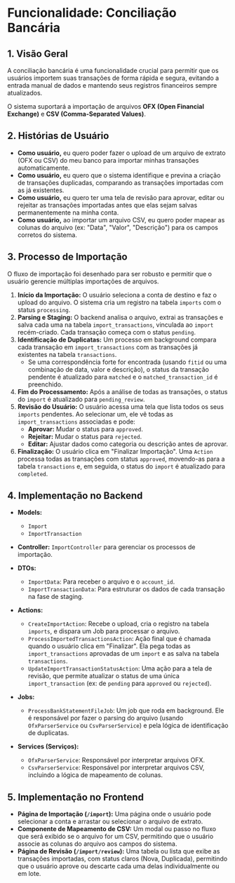# Funcionalidade: Conciliação Bancária

## 1. Visão Geral

A conciliação bancária é uma funcionalidade crucial para permitir que os usuários importem suas transações de forma rápida e segura, evitando a entrada manual de dados e mantendo seus registros financeiros sempre atualizados.

O sistema suportará a importação de arquivos **OFX (Open Financial Exchange)** e **CSV (Comma-Separated Values)**.

## 2. Histórias de Usuário

- **Como usuário,** eu quero poder fazer o upload de um arquivo de extrato (OFX ou CSV) do meu banco para importar minhas transações automaticamente.
- **Como usuário,** eu quero que o sistema identifique e previna a criação de transações duplicadas, comparando as transações importadas com as já existentes.
- **Como usuário,** eu quero ter uma tela de revisão para aprovar, editar ou rejeitar as transações importadas antes que elas sejam salvas permanentemente na minha conta.
- **Como usuário,** ao importar um arquivo CSV, eu quero poder mapear as colunas do arquivo (ex: "Data", "Valor", "Descrição") para os campos corretos do sistema.

## 3. Processo de Importação

O fluxo de importação foi desenhado para ser robusto e permitir que o usuário gerencie múltiplas importações de arquivos.

1.  **Início da Importação:** O usuário seleciona a conta de destino e faz o upload do arquivo. O sistema cria um registro na tabela `imports` com o status `processing`.
2.  **Parsing e Staging:** O backend analisa o arquivo, extrai as transações e salva cada uma na tabela `import_transactions`, vinculada ao `import` recém-criado. Cada transação começa com o status `pending`.
3.  **Identificação de Duplicatas:** Um processo em background compara cada transação em `import_transactions` com as transações já existentes na tabela `transactions`. 
    - Se uma correspondência forte for encontrada (usando `fitid` ou uma combinação de data, valor e descrição), o status da transação pendente é atualizado para `matched` e o `matched_transaction_id` é preenchido.
4.  **Fim do Processamento:** Após a análise de todas as transações, o status do `import` é atualizado para `pending_review`.
5.  **Revisão do Usuário:** O usuário acessa uma tela que lista todos os seus `imports` pendentes. Ao selecionar um, ele vê todas as `import_transactions` associadas e pode:
    - **Aprovar:** Mudar o status para `approved`.
    - **Rejeitar:** Mudar o status para `rejected`.
    - **Editar:** Ajustar dados como categoria ou descrição antes de aprovar.
6.  **Finalização:** O usuário clica em "Finalizar Importação". Uma `Action` processa todas as transações com status `approved`, movendo-as para a tabela `transactions` e, em seguida, o status do `import` é atualizado para `completed`.

## 4. Implementação no Backend

- **Models:**
    - `Import`
    - `ImportTransaction`

- **Controller:** `ImportController` para gerenciar os processos de importação.

- **DTOs:**
    - `ImportData`: Para receber o arquivo e o `account_id`.
    - `ImportTransactionData`: Para estruturar os dados de cada transação na fase de staging.

- **Actions:**
    - `CreateImportAction`: Recebe o upload, cria o registro na tabela `imports`, e dispara um Job para processar o arquivo.
    - `ProcessImportedTransactionsAction`: Ação final que é chamada quando o usuário clica em "Finalizar". Ela pega todas as `import_transactions` aprovadas de um `import` e as salva na tabela `transactions`.
    - `UpdateImportTransactionStatusAction`: Uma ação para a tela de revisão, que permite atualizar o status de uma única `import_transaction` (ex: de `pending` para `approved` ou `rejected`).

- **Jobs:**
    - `ProcessBankStatementFileJob`: Um job que roda em background. Ele é responsável por fazer o parsing do arquivo (usando `OfxParserService` ou `CsvParserService`) e pela lógica de identificação de duplicatas.

- **Services (Serviços):**
    - `OfxParserService`: Responsável por interpretar arquivos OFX.
    - `CsvParserService`: Responsável por interpretar arquivos CSV, incluindo a lógica de mapeamento de colunas.

## 5. Implementação no Frontend

- **Página de Importação (`/import`):** Uma página onde o usuário pode selecionar a conta e arrastar ou selecionar o arquivo de extrato.
- **Componente de Mapeamento de CSV:** Um modal ou passo no fluxo que será exibido se o arquivo for um CSV, permitindo que o usuário associe as colunas do arquivo aos campos do sistema.
- **Página de Revisão (`/import/review`):** Uma tabela ou lista que exibe as transações importadas, com status claros (Nova, Duplicada), permitindo que o usuário aprove ou descarte cada uma delas individualmente ou em lote.
